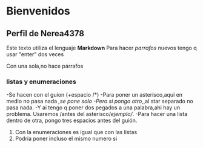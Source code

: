 # Bienvenidos
## Perfil de Nerea4378

Este texto utiliza el lenguaje **Markdown**
Para hacer *parrafos* nuevos tengo q usar "enter" dos veces 

Con una sola,no hace párrafos

### listas y enumeraciones 

-Se hacen con el guion (+espacio /*)
-Para poner un asterísco,aqui en medio no pasa nada *,se pone solo 
-Pero si pongo otro,*,al star separado no pasa nada.
-Y ai tengo q poner dos pegados a una palabra,ahi hay un problema. Usaremos /antes del asterisco/*ejemplo/*.
-Para hacer una lista dentro de otra, pongo tres espacios antes del guión.

1. Con la enumeraciones es igual que con las listas
2. Podría poner incluso el mismo numero si


<!--
**Nerea4378/Nerea4378** is a ✨ _special_ ✨ repository because its `README.md` (this file) appears on your GitHub profile.

Here are some ideas to get you started:

- 🔭 I’m currently working on ...
- 🌱 I’m currently learning ...
- 👯 I’m looking to collaborate on ...
- 🤔 I’m looking for help with ...
- 💬 Ask me about ...
- 📫 How to reach me: ...
- 😄 Pronouns: ...
- ⚡ Fun fact: ...
-->
